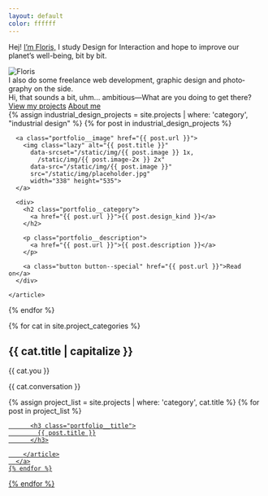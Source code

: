 ```yaml
---
layout: default
color: ffffff
---
```


<section class="intro">
  <p class="intro__text">
    <span class="intro__part">Hej!</span>
    <a class="intro__part delayed delayed--1 intro__text-link"
      href="/about.html">I’m Floris,</a>
    <span class="intro__part delayed delayed--2">I study Design for Interaction and hope to improve our planet’s well-being, bit by bit.</span>
  </p>
  <img src="/static/img/floris.jpg" alt="Floris"
    class="intro__portrait intro__part delayed delayed--1">
  <div style="--color: white;"
    class="intro__butt intro__part delayed delayed--3">
    <div class="me">I also do some freelance web development, graphic design and photo&shy;graphy on the side.</div>
    <div class="you">Hi, that sounds a bit, uhm... ambitious—What are you doing to get there?</div>
    <a href="#projects" class="button intro__button">View my projects</a>
    <a href="/about.html" class="intro__link">About me</a>
  </div>
</section>

<section class="portfolio portfolio--industrial" id="projects">
  {% assign industrial_design_projects = site.projects | where: 'category', "industrial design" %}
  {% for post in industrial_design_projects %}
    <article class="portfolio__industrial"
      style="--color: #{{ post.color }}; --background: #{{ post.background }}">

      <a class="portfolio__image" href="{{ post.url }}">
        <img class="lazy" alt="{{ post.title }}"
          data-srcset="/static/img/{{ post.image }} 1x,
            /static/img/{{ post.image-2x }} 2x"
          data-src="/static/img/{{ post.image }}"
          src="/static/img/placeholder.jpg"
          width="338" height="535">
      </a>

      <div>
        <h2 class="portfolio__category">
          <a href="{{ post.url }}">{{ post.design_kind }}</a>
        </h2>

        <p class="portfolio__description">
          <a href="{{ post.url }}">{{ post.description }}</a>
        </p>

        <a class="button button--special" href="{{ post.url }}">Read on</a>
      </div>

    </article>
  {% endfor %}
</section>

{% for cat in site.project_categories %}
  <section class="portfolio portfolio--other"
    style="--color: #{{ cat.color }}; --background: #{{ cat.background }};
    --gradient-start: #{{ cat.gradient-start }};
    --gradient-end: #{{ cat.gradient-end }}"
    id="{{ cat.title | url_encode }}">
    <h2 class="section-head section-head--overlap">
      {{ cat.title | capitalize }}
    </h2>
    <div class="portfolio__about-cat">
      <div class="you-cont">
        <p class="you">{{ cat.you }}</p>
      </div>
      <div class="me">
        <p class="portfolio__conversation">{{ cat.conversation }}</p>
      </div>
    </div>
    {% assign project_list = site.projects | where: 'category', cat.title %}
    {% for post in project_list %}
      <a href="{{ post.url }}" class="portfolio__item"
        style="background-image: url({{ post.image }});">
        <article>

          <h3 class="portfolio__title">
            {{ post.title }}
          </h3>

        </article>
      </a>
    {% endfor %}
  </section>
{% endfor %}
